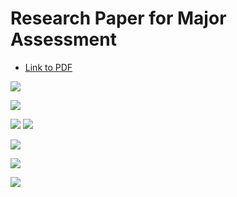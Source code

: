 # Research Paper for Major Assessment

* [Link to PDF](documents/quantum-computing-and-security.pdf) 

![](images/001.jpg)

![](images/002.jpg)

![](images/image_part_003.jpg)
![](images/image_part_004.jpg)

![](images/quantum-computing-and-security-3.jpg)

![](images/quantum-computing-and-security-4.jpg)

![](images/quantum-computing-and-security-5.jpg)
